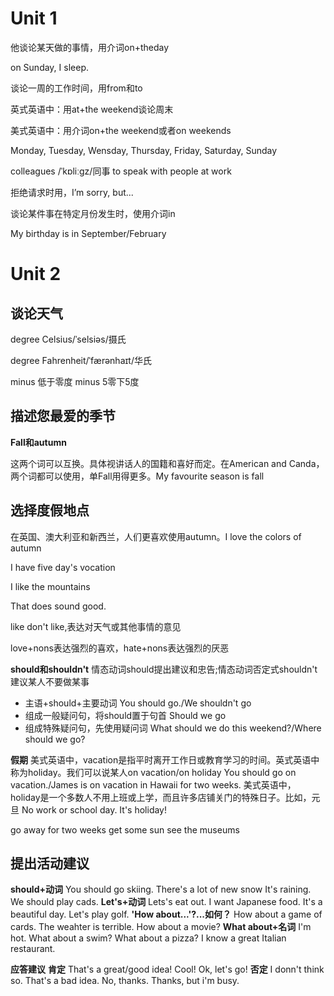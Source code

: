 # Unit 1

他谈论某天做的事情，用介词on+theday

on Sunday, I sleep.

谈论一周的工作时间，用from和to



英式英语中：用at+the weekend谈论周末

美式英语中：用介词on+the weekend或者on weekends

Monday, Tuesday, Wensday, Thursday, Friday, Saturday, Sunday

colleagues /ˈkɒliːgz/同事 to speak with people at work

拒绝请求时用，I’m sorry, but...

谈论某件事在特定月份发生时，使用介词in

My birthday is in September/February

# Unit 2
## 谈论天气
degree Celsius/ˈselsiəs/摄氏

degree Fahrenheit/ˈfærənhaɪt/华氏

minus 低于零度 minus 5零下5度

## 描述您最爱的季节
**Fall和autumn**

这两个词可以互换。具体视讲话人的国籍和喜好而定。在American and Canda，两个词都可以使用，单Fall用得更多。My favourite season is fall

## 选择度假地点

在英国、澳大利亚和新西兰，人们更喜欢使用autumn。I love the colors of autumn

I have five day's vocation

I like the mountains

That does sound good.

like don't like,表达对天气或其他事情的意见

love+nons表达强烈的喜欢，hate+nons表达强烈的厌恶

**should和shouldn't**
情态动词should提出建议和忠告;情态动词否定式shouldn't建议某人不要做某事
* 主语+should+主要动词
You should go./We shouldn't go
* 组成一般疑问句，将should置于句首
Should we go
* 组成特殊疑问句，先使用疑问词
What should we do this weekend?/Where should we go?

**假期**
美式英语中，vacation是指平时离开工作日或教育学习的时间。英式英语中称为holiday。我们可以说某人on vacation/on holiday
You should go on vacation./James is on vacation in Hawaii for two weeks.
美式英语中，holiday是一个多数人不用上班或上学，而且许多店铺关门的特殊日子。比如，元旦
No work or school day. It's holiday!

go away for two weeks
get some sun
see the museums

## 提出活动建议
**should+动词**
You should go skiing. There's a lot of new snow
It's raining. We should play cads.
**Let's+动词**
Lets's eat out. I want Japanese food.
It's a beautiful day. Let's play golf.
**'How about...'?...如何？**
How about a game of cards.
The weahter is terrible. How about a movie?
**What about+名词**
I'm hot. What about a swim?
What about a pizza? I know a great Italian restaurant.

**应答建议**
**肯定**
That's a great/good idea!
Cool!
Ok, let's go!
**否定**
I donn't think so.
That's a bad idea.
No, thanks.
Thanks, but i'm busy.



